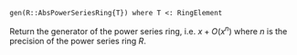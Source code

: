 ```
gen(R::AbsPowerSeriesRing{T}) where T <: RingElement
```

Return the generator of the power series ring, i.e. $x + O(x^n)$ where $n$ is the precision of the power series ring $R$.
